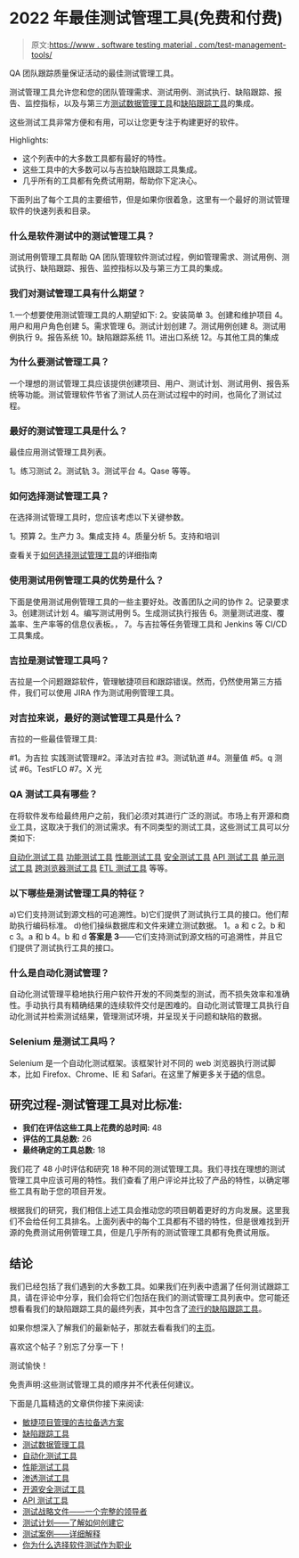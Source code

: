 # 2022 年最佳测试管理工具(免费和付费)

> 原文:[https://www . software testing material . com/test-management-tools/](https://www.softwaretestingmaterial.com/test-management-tools/)

QA 团队跟踪质量保证活动的最佳测试管理工具。

测试管理工具允许您和您的团队管理需求、测试用例、测试执行、缺陷跟踪、报告、监控指标，以及与第三方[测试数据管理工具](https://www.softwaretestingmaterial.com/test-data-management-tools/)和[缺陷跟踪工具](https://www.softwaretestingmaterial.com/popular-defect-tracking-tools/)的集成。

这些测试工具非常方便和有用，可以让您更专注于构建更好的软件。

Highlights:

*   这个列表中的大多数工具都有最好的特性。
*   这些工具中的大多数可以与吉拉缺陷跟踪工具集成。
*   几乎所有的工具都有免费试用期，帮助你下定决心。

下面列出了每个工具的主要细节，但是如果你很着急，这里有一个最好的测试管理软件的快速列表和目录。

### **什么是软件测试中的测试管理工具？**

测试用例管理工具帮助 QA 团队管理软件测试过程，例如管理需求、测试用例、测试执行、缺陷跟踪、报告、监控指标以及与第三方工具的集成。

### 我们对测试管理工具有什么期望？

1.一个想要使用测试管理工具的人期望如下:
2。安装简单
3。创建和维护项目
4。用户和用户角色创建
5。需求管理
6。测试计划创建
7。测试用例创建
8。测试用例执行
9。报告系统
10。缺陷跟踪系统 11。进出口系统
12。与其他工具的集成

### **为什么要测试管理工具？**

一个理想的测试管理工具应该提供创建项目、用户、测试计划、测试用例、报告系统等功能。测试管理软件节省了测试人员在测试过程中的时间，也简化了测试过程。

### 最好的测试管理工具是什么？

最佳应用测试管理工具列表。

1。练习测试
2。测试轨
3。测试平台
4。Qase
等等。

### **如何选择测试管理工具？**

在选择测试管理工具时，您应该考虑以下关键参数。

1。预算
2。生产力
3。集成支持
4。质量分析
5。支持和培训

查看关于[如何选择测试管理工具](https://www.softwaretestingmaterial.com/how-to-choose-a-test-management-tool/)的详细指南

### 使用测试用例管理工具的优势是什么？

下面是使用测试用例管理工具的一些主要好处。改善团队之间的协作
2。记录要求
3。创建测试计划
4。编写测试用例
5。生成测试执行报告
6。测量测试进度、覆盖率、生产率等的信息仪表板。，
7。与吉拉等任务管理工具和 Jenkins 等 CI/CD 工具集成。

### 吉拉是测试管理工具吗？

吉拉是一个问题跟踪软件，管理敏捷项目和跟踪错误。然而，仍然使用第三方插件，我们可以使用 JIRA 作为测试用例管理工具。

### 对吉拉来说，最好的测试管理工具是什么？

吉拉的一些最佳管理工具:

#1。为吉拉
实践测试管理#2。泽法对吉拉
#3。测试轨道
#4。测量值
#5。q 测试
#6。TestFLO
#7。X 光

### **QA 测试工具有哪些？**

在将软件发布给最终用户之前，我们必须对其进行广泛的测试。市场上有开源和商业工具，这取决于我们的测试需求。有不同类型的测试工具，这些测试工具可以分类如下:

[自动化测试工具](https://www.softwaretestingmaterial.com/best-automation-testing-tools-2018/) [功能测试工具](https://www.softwaretestingmaterial.com/functional-testing-tools/) [性能测试工具](https://www.softwaretestingmaterial.com/performance-testing-tools/) [安全测试工具](https://www.softwaretestingmaterial.com/open-source-security-testing-tools/) [API 测试工具](https://www.softwaretestingmaterial.com/best-api-testing-tools/) [单元测试工具](https://www.softwaretestingmaterial.com/unit-testing-tools/) [跨浏览器测试工具](https://www.softwaretestingmaterial.com/best-cross-browser-testing-tools/) [ETL 测试工具](https://www.softwaretestingmaterial.com/etl-testing-interview-questions/) 等等。

### 以下哪些是测试管理工具的特征？

a)它们支持测试到源文档的可追溯性。b)它们提供了测试执行工具的接口。他们帮助执行编码标准。
d)他们操纵数据库和文件来建立测试数据。
1。a 和 c
2。b 和 c
3。a 和 b
4。b 和 d
**答案是 3**——它们支持测试到源文档的可追溯性，并且它们提供了测试执行工具的接口。

### 什么是自动化测试管理？

自动化测试管理平稳地执行用户软件开发的不同类型的测试，而不损失效率和准确性。手动执行具有精确结果的连续软件交付是困难的。自动化测试管理工具执行自动化测试并检索测试结果，管理测试环境，并呈现关于问题和缺陷的数据。

### **Selenium 是测试工具吗？**

Selenium 是一个自动化测试框架。该框架针对不同的 web 浏览器执行测试脚本，比如 Firefox、Chrome、IE 和 Safari。在这里了解更多关于[硒](https://www.softwaretestingmaterial.com/selenium-tutorial/)的信息。

## **研究过程-测试管理工具对比标准:**

*   **我们在评估这些工具上花费的总时间:** 48
*   **评估的工具总数:** 26
*   **最终确定的工具总数:** 18

我们花了 48 小时评估和研究 18 种不同的测试管理工具。我们寻找在理想的测试管理工具中应该可用的特性。我们查看了用户评论并比较了产品的特性，以确定哪些工具有助于您的项目开发。

根据我们的研究，我们相信上述工具会推动您的项目朝着更好的方向发展。这里我们不会给任何工具排名。上面列表中的每个工具都有不错的特性，但是很难找到开源的免费测试用例管理工具，但是几乎所有的测试管理工具都有免费试用版。

## **结论**

我们已经包括了我们遇到的大多数工具。如果我们在列表中遗漏了任何测试跟踪工具，请在评论中分享，我们会将它们包括在我们的测试管理工具列表中。您可能还想看看我们的缺陷跟踪工具的最终列表，其中包含了[流行的缺陷跟踪工具](https://www.softwaretestingmaterial.com/popular-defect-tracking-tools/)。

如果你想深入了解我们的最新帖子，那就去看看我们的[主页](https://www.softwaretestingmaterial.com/)。

喜欢这个帖子？别忘了分享一下！

测试愉快！

免责声明:这些测试管理工具的顺序并不代表任何建议。

下面是几篇精选的文章供你接下来阅读:

*   [敏捷项目管理的吉拉备选方案](https://www.softwaretestingmaterial.com/jira-alternatives/)
*   [缺陷跟踪工具](https://www.softwaretestingmaterial.com/popular-defect-tracking-tools/)
*   [测试数据管理工具](https://www.softwaretestingmaterial.com/test-data-management-tools/)
*   [自动化测试工具](https://www.softwaretestingmaterial.com/best-automation-testing-tools-2018/)
*   [性能测试工具](https://www.softwaretestingmaterial.com/performance-testing-tools/)
*   [渗透测试工具](https://www.softwaretestingmaterial.com/penetration-testing-tools/)
*   [开源安全测试工具](https://www.softwaretestingmaterial.com/open-source-security-testing-tools/)
*   [API 测试工具](https://www.softwaretestingmaterial.com/best-api-testing-tools/)
*   [测试战略文件——一个完整的领导者](https://www.softwaretestingmaterial.com/test-strategy/)
*   [测试计划——了解如何创建它](https://www.softwaretestingmaterial.com/test-plan-template/)
*   [测试案例——详细解释](https://www.softwaretestingmaterial.com/test-case-template-with-explanation/)
*   [你为什么选择软件测试作为职业](https://www.softwaretestingmaterial.com/choose-software-testing-as-a-career/)